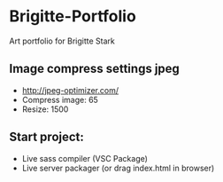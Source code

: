 # Brigitte-Portfolio
Art portfolio for Brigitte Stark

## Image compress settings jpeg
- http://jpeg-optimizer.com/
- Compress image: 65
- Resize: 1500

## Start project:
- Live sass compiler (VSC Package)
- Live server packager (or drag index.html in browser)
